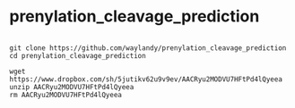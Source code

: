 # prenylation_cleavage_prediction


```

git clone https://github.com/waylandy/prenylation_cleavage_prediction
cd prenylation_cleavage_prediction

wget https://www.dropbox.com/sh/5jutikv62u9v9ev/AACRyu2MODVU7HFtPd4lQyeea
unzip AACRyu2MODVU7HFtPd4lQyeea
rm AACRyu2MODVU7HFtPd4lQyeea

```
